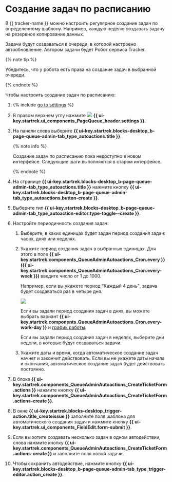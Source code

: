 # Создание задач по расписанию

В {{ tracker-name }} можно настроить регулярное создание задач по определенному шаблону. Например, каждую неделю создавать задачу на резервное копирование данных.

Задачи будут создаваться в очереди, в которой настроено автообновление. Автором задачи будет Робот сервиса Tracker.

{% note tip %}

Убедитесь, что у робота есть права на создание задач в выбранной очереди.

{% endnote %}

Чтобы настроить создание задач по расписанию:

1. {% include [go to settings](../../_includes/tracker/transition-page.md) %} 

1. В правом верхнем углу нажмите ![](../../_assets/tracker/svg/queue-settings.svg) **{{ ui-key.startrek.ui_components_PageQueue_header.settings }}**.

1. На панели слева выберите **{{ ui-key.startrek.blocks-desktop_b-page-queue-admin-tab_type_autoactions.title }}**.

   {% note info %}

   Создание задач по расписанию пока недоступно в новом интерфейсе. Следующие шаги выполняются в старом интерфейсе.

   {% endnote %}

1. На странице **{{ ui-key.startrek.blocks-desktop_b-page-queue-admin-tab_type_autoactions.title }}** нажмите кнопку **{{ ui-key.startrek.blocks-desktop_b-page-queue-admin-tab_type_autoactions.button-create }}**.

1. Выберите тип **{{ ui-key.startrek.blocks-desktop_b-page-queue-admin-tab_type_autoaction-editor.type-toggle--create }}**.

1. Настройте периодичность создания задач:

    1. Выберите, в каких единицах будет задан период создания задач: часах, днях или неделях.

    1. Укажите период создания задач в выбранных единицах. Для этого в поле **{{ ui-key.startrek.components_QueueAdminAutoactions_Cron.every }} ({{ ui-key.startrek.components_QueueAdminAutoactions_Cron.every-week }})** введите число от 1 до 1000.

       Например, если вы укажете период <q>Каждый 4 день</q>, задача будет создаваться раз в четыре дня.

       ![](../../_assets/tracker/schedule-setup.png)

       Если вы задали период создания задач в днях, вы можете выбрать вариант **{{ ui-key.startrek.components_QueueAdminAutoactions_Cron.every-work-day }}** и [график работы](../manager/schedule.md).

       Если вы задали период создания задач в неделях, выберите дни недели, в которые будут создаваться задачи.

    1. Укажите даты и время, когда автоматическое создание задач начнет и закончит действовать. Если вы не укажете даты начала и окончания, автоматическое создание задач будет действовать постоянно.

1. В блоке **{{ ui-key.startrek.components_QueueAdminAutoactions_CreateTicketForm.actions }}** нажмите кнопку **{{ ui-key.startrek.components_QueueAdminAutoactions_CreateTicketForm.actions-create }}**.

1. В окне **{{ ui-key.startrek.blocks-desktop_trigger-action.title_createissue }}** заполните поля шаблона для автоматического создания задач и нажмите кнопку **{{ ui-key.startrek.ui_components_FieldEdit.form-submit }}**.
 
1. Если вы хотите создавать несколько задач в одном автодействии, снова нажмите кнопку **{{ ui-key.startrek.components_QueueAdminAutoactions_CreateTicketForm.actions-create }}** и заполните поля новой задачи.

1. Чтобы сохранить автодействие, нажмите кнопку **{{ ui-key.startrek.blocks-desktop_b-page-queue-admin-tab_type_trigger-editor.action_create }}**.




